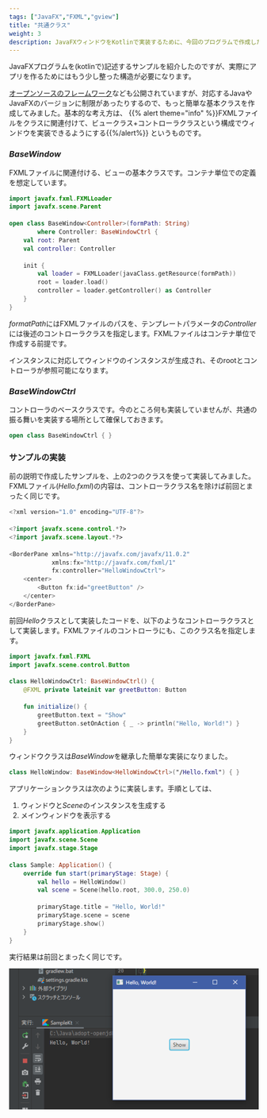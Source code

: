 ```yaml
---
tags: ["JavaFX","FXML","gview"]
title: "共通クラス"
weight: 3
description: JavaFXウィンドウをKotlinで実装するために、今回のプログラムで作成した共通クラスを紹介します。
---
```


JavaFXプログラムを(kotlinで)記述するサンプルを紹介したのですが、実際にアプリを作るためにはもう少し整った構造が必要になります。

[オープンソースのフレームワーク](https://edvin.gitbooks.io/tornadofx-guide/content/)なども公開されていますが、対応するJavaやJavaFXのバージョンに制限があったりするので、もっと簡単な基本クラスを作成してみました。基本的な考え方は、
{{% alert theme="info" %}}FXMLファイルをクラスに関連付けて、ビュークラス+コントローラクラスという構成でウィンドウを実装できるようにする{{%/alert%}}
というものです。

### *BaseWindow*

FXMLファイルに関連付ける、ビューの基本クラスです。コンテナ単位での定義を想定しています。

```kotlin
import javafx.fxml.FXMLLoader
import javafx.scene.Parent

open class BaseWindow<Controller>(formPath: String)
		where Controller: BaseWindowCtrl {
	val root: Parent
	val controller: Controller

	init {
		val loader = FXMLLoader(javaClass.getResource(formPath))
		root = loader.load()
		controller = loader.getController() as Controller
	}
}
```

*formatPath*にはFXMLファイルのパスを、テンプレートパラメータの*Controller*には後述のコントローラクラスを指定します。FXMLファイルはコンテナ単位で作成する前提です。

インスタンスに対応してウィンドウのインスタンスが生成され、そのrootとコントローラが参照可能になります。

### *BaseWindowCtrl*

コントローラのベースクラスです。今のところ何も実装していませんが、共通の振る舞いを実装する場所として確保しておきます。

```kotlin
open class BaseWindowCtrl { }
```

### サンプルの実装

前の説明で作成したサンプルを、上の2つのクラスを使って実装してみました。FXMLファイル(*Hello.fxml*)の内容は、コントローラクラス名を除けば前回とまったく同じです。

```kotlin
<?xml version="1.0" encoding="UTF-8"?>

<?import javafx.scene.control.*?>
<?import javafx.scene.layout.*?>

<BorderPane xmlns="http://javafx.com/javafx/11.0.2"
            xmlns:fx="http://javafx.com/fxml/1"
            fx:controller="HelloWindowCtrl">
    <center>
        <Button fx:id="greetButton" />
    </center>
</BorderPane>
```

前回*Hello*クラスとして実装したコードを、以下のようなコントローラクラスとして実装します。FXMLファイルのコントローラにも、このクラス名を指定します。

```kotlin
import javafx.fxml.FXML
import javafx.scene.control.Button

class HelloWindowCtrl: BaseWindowCtrl() {
	@FXML private lateinit var greetButton: Button

	fun initialize() {
		greetButton.text = "Show"
		greetButton.setOnAction { _ -> println("Hello, World!") }
	}
}
```

ウィンドウクラスは*BaseWindow*を継承した簡単な実装になりました。

```kotlin
class HelloWindow: BaseWindow<HelloWindowCtrl>("/Hello.fxml") { }
```

アプリケーションクラスは次のように実装します。手順としては、
1. ウィンドウと*Scene*のインスタンスを生成する
1. メインウィンドウを表示する

```kotlin
import javafx.application.Application
import javafx.scene.Scene
import javafx.stage.Stage

class Sample: Application() {
	override fun start(primaryStage: Stage) {
		val hello = HelloWindow()
		val scene = Scene(hello.root, 300.0, 250.0)

		primaryStage.title = "Hello, World!"
		primaryStage.scene = scene
		primaryStage.show()
	}
}
```

実行結果は前回とまったく同じです。

![Hello, World](javafx_3.png)
